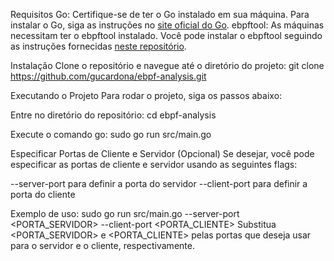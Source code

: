 Requisitos
Go: Certifique-se de ter o Go instalado em sua máquina. Para instalar o Go, siga as instruções no [site oficial do Go](https://golang.org/doc/install).
ebpftool: As máquinas necessitam ter o ebpftool instalado. Você pode instalar o ebpftool seguindo as instruções fornecidas [neste repositório](https://github.com/sysrepo/ebpftool).


Instalação
Clone o repositório e navegue até o diretório do projeto:
git clone https://github.com/gucardona/ebpf-analysis.git

Executando o Projeto
Para rodar o projeto, siga os passos abaixo:

Entre no diretório do repositório:
cd ebpf-analysis

Execute o comando go:
sudo go run src/main.go

Especificar Portas de Cliente e Servidor (Opcional)
Se desejar, você pode especificar as portas de cliente e servidor usando as seguintes flags:

--server-port para definir a porta do servidor
--client-port para definir a porta do cliente

Exemplo de uso:
sudo go run src/main.go --server-port <PORTA_SERVIDOR> --client-port <PORTA_CLIENTE>
Substitua <PORTA_SERVIDOR> e <PORTA_CLIENTE> pelas portas que deseja usar para o servidor e o cliente, respectivamente.
